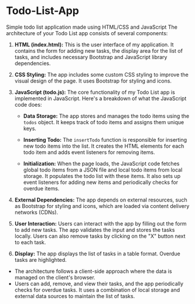 # Todo-List-App
Simple todo list application made using HTML/CSS and JavaScript
The architecture of your Todo List app consists of several components:

1. **HTML (index.html):** This is the user interface of my application. It contains the form for adding new tasks, the display area for the list of tasks, and includes necessary Bootstrap and JavaScript library dependencies.

2. **CSS Styling:** The app includes some custom CSS styling to improve the visual design of the page. It uses Bootstrap for styling and icons.

3. **JavaScript (todo.js):** The core functionality of my Todo List app is implemented in JavaScript. Here's a breakdown of what the JavaScript code does:

   - **Data Storage:** The app stores and manages the todo items using the `todos` object. It keeps track of todo items and assigns them unique keys.

   - **Inserting Todo:** The `insertTodo` function is responsible for inserting new todo items into the list. It creates the HTML elements for each todo item and adds event listeners for removing items.

   - **Initialization:** When the page loads, the JavaScript code fetches global todo items from a JSON file and local todo items from local storage. It populates the todo list with these items. It also sets up event listeners for adding new items and periodically checks for overdue items.

4. **External Dependencies:** The app depends on external resources, such as Bootstrap for styling and icons, which are loaded via content delivery networks (CDNs).

5. **User Interaction:** Users can interact with the app by filling out the form to add new tasks. The app validates the input and stores the tasks locally. Users can also remove tasks by clicking on the "X" button next to each task.

6. **Display:** The app displays the list of tasks in a table format. Overdue tasks are highlighted.

- The architecture follows a client-side approach where the data is managed on the client's browser. 
 - Users can add, remove, and view their tasks, and the app periodically checks for overdue tasks. It uses a combination of local storage and external data sources to maintain the list of tasks.
